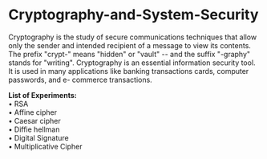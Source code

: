 # Cryptography-and-System-Security

Cryptography is the study of secure communications techniques that allow only the sender and intended recipient of a message to view its contents. The prefix "crypt-" means "hidden" or "vault" -- and the suffix "-graphy" stands for "writing". Cryptography is an essential information security tool. It is used in many applications like banking transactions cards, computer passwords, and e- commerce transactions.

**List of Experiments:**<br/>
•	RSA<br/>
•	Affine cipher<br/>
•	Caesar cipher<br/>
•	Diffie hellman <br/>
•	Digital Signature<br/>
•	Multiplicative Cipher
